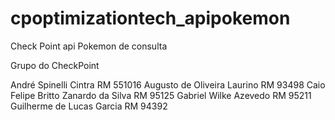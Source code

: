 # cpoptimizationtech_apipokemon
Check Point api Pokemon de consulta

Grupo do CheckPoint

André Spinelli Cintra RM 551016
Augusto de Oliveira Laurino RM 93498
Caio Felipe Britto Zanardo da Silva RM 95125
Gabriel Wilke Azevedo RM 95211
Guilherme de Lucas Garcia RM 94392
